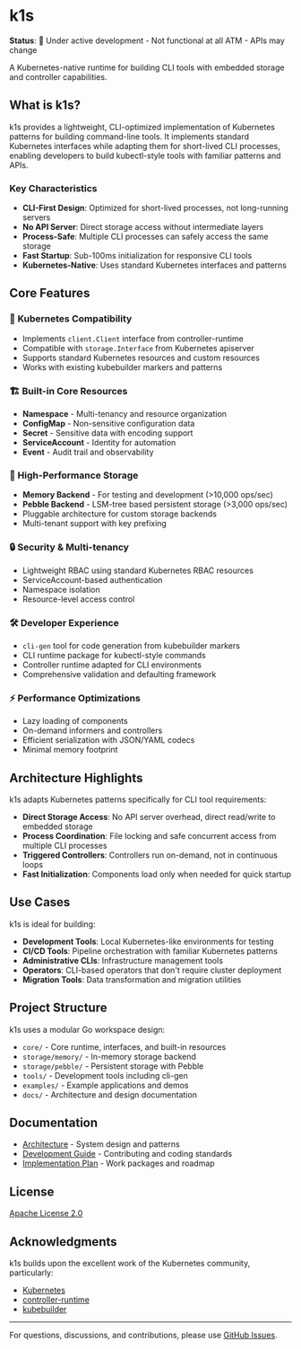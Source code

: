 # k1s

**Status**: 🚧 Under active development - Not functional at all ATM - APIs may change

A Kubernetes-native runtime for building CLI tools with embedded storage and controller capabilities.

## What is k1s?

k1s provides a lightweight, CLI-optimized implementation of Kubernetes patterns for building command-line tools. It implements standard Kubernetes interfaces while adapting them for short-lived CLI processes, enabling developers to build kubectl-style tools with familiar patterns and APIs.

### Key Characteristics

- **CLI-First Design**: Optimized for short-lived processes, not long-running servers
- **No API Server**: Direct storage access without intermediate layers  
- **Process-Safe**: Multiple CLI processes can safely access the same storage
- **Fast Startup**: Sub-100ms initialization for responsive CLI tools
- **Kubernetes-Native**: Uses standard Kubernetes interfaces and patterns

## Core Features

### 🎯 Kubernetes Compatibility
- Implements `client.Client` interface from controller-runtime
- Compatible with `storage.Interface` from Kubernetes apiserver
- Supports standard Kubernetes resources and custom resources
- Works with existing kubebuilder markers and patterns

### 🏗️ Built-in Core Resources
- **Namespace** - Multi-tenancy and resource organization
- **ConfigMap** - Non-sensitive configuration data
- **Secret** - Sensitive data with encoding support
- **ServiceAccount** - Identity for automation
- **Event** - Audit trail and observability

### 💾 High-Performance Storage
- **Memory Backend** - For testing and development (>10,000 ops/sec)
- **Pebble Backend** - LSM-tree based persistent storage (>3,000 ops/sec)
- Pluggable architecture for custom storage backends
- Multi-tenant support with key prefixing

### 🔒 Security & Multi-tenancy
- Lightweight RBAC using standard Kubernetes RBAC resources
- ServiceAccount-based authentication
- Namespace isolation
- Resource-level access control

### 🛠️ Developer Experience
- `cli-gen` tool for code generation from kubebuilder markers
- CLI runtime package for kubectl-style commands
- Controller runtime adapted for CLI environments
- Comprehensive validation and defaulting framework

### ⚡ Performance Optimizations
- Lazy loading of components
- On-demand informers and controllers
- Efficient serialization with JSON/YAML codecs
- Minimal memory footprint

## Architecture Highlights

k1s adapts Kubernetes patterns specifically for CLI tool requirements:

- **Direct Storage Access**: No API server overhead, direct read/write to embedded storage
- **Process Coordination**: File locking and safe concurrent access from multiple CLI processes
- **Triggered Controllers**: Controllers run on-demand, not in continuous loops
- **Fast Initialization**: Components load only when needed for quick startup

## Use Cases

k1s is ideal for building:

- **Development Tools**: Local Kubernetes-like environments for testing
- **CI/CD Tools**: Pipeline orchestration with familiar Kubernetes patterns
- **Administrative CLIs**: Infrastructure management tools
- **Operators**: CLI-based operators that don't require cluster deployment
- **Migration Tools**: Data transformation and migration utilities

## Project Structure

k1s uses a modular Go workspace design:

- `core/` - Core runtime, interfaces, and built-in resources
- `storage/memory/` - In-memory storage backend
- `storage/pebble/` - Persistent storage with Pebble
- `tools/` - Development tools including cli-gen
- `examples/` - Example applications and demos
- `docs/` - Architecture and design documentation

## Documentation

- [Architecture](docs/Architecture.md) - System design and patterns
- [Development Guide](DEVELOPMENT.md) - Contributing and coding standards
- [Implementation Plan](docs/Implementation-Plan.md) - Work packages and roadmap

## License

[Apache License 2.0](LICENSE)

## Acknowledgments

k1s builds upon the excellent work of the Kubernetes community, particularly:
- [Kubernetes](https://kubernetes.io/)
- [controller-runtime](https://github.com/kubernetes-sigs/controller-runtime)
- [kubebuilder](https://github.com/kubernetes-sigs/kubebuilder)

---

For questions, discussions, and contributions, please use [GitHub Issues](https://github.com/dtomasi/k1s/issues).
